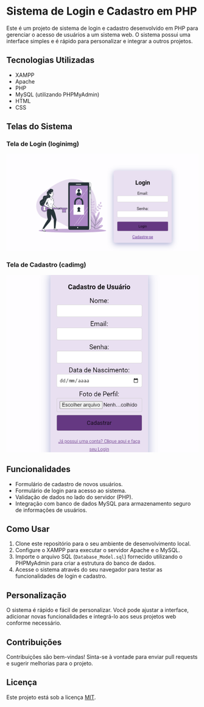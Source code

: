 # Sistema de Login e Cadastro em PHP

Este é um projeto de sistema de login e cadastro desenvolvido em PHP para gerenciar o acesso de usuários a um sistema web. O sistema possui uma interface simples e é rápido para personalizar e integrar a outros projetos.

## Tecnologias Utilizadas

- XAMPP
- Apache
- PHP
- MySQL (utilizando PHPMyAdmin)
- HTML
- CSS

## Telas do Sistema

### Tela de Login (loginimg)
![Tela de Login](src/img/loginimg.png)

### Tela de Cadastro (cadimg)
![Tela de Cadastro](src/img/cadimg.png)

## Funcionalidades

- Formulário de cadastro de novos usuários.
- Formulário de login para acesso ao sistema.
- Validação de dados no lado do servidor (PHP).
- Integração com banco de dados MySQL para armazenamento seguro de informações de usuários.

## Como Usar

1. Clone este repositório para o seu ambiente de desenvolvimento local.
2. Configure o XAMPP para executar o servidor Apache e o MySQL.
3. Importe o arquivo SQL (`Database_Model.sql`) fornecido utilizando o PHPMyAdmin para criar a estrutura do banco de dados.
4. Acesse o sistema através do seu navegador para testar as funcionalidades de login e cadastro.

## Personalização

O sistema é rápido e fácil de personalizar. Você pode ajustar a interface, adicionar novas funcionalidades e integrá-lo aos seus projetos web conforme necessário.

## Contribuições

Contribuições são bem-vindas! Sinta-se à vontade para enviar pull requests e sugerir melhorias para o projeto.

## Licença

Este projeto está sob a licença [MIT](LICENSE).
